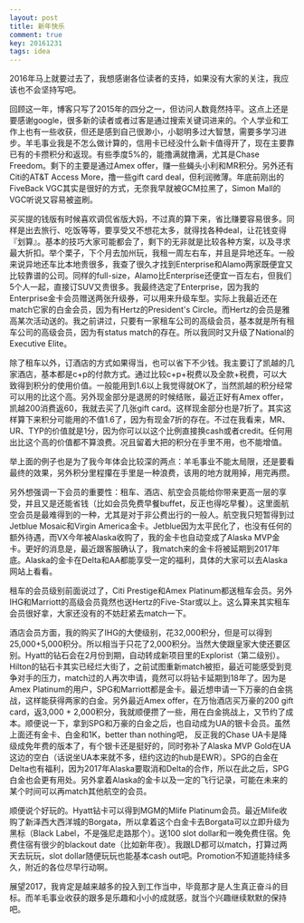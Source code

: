 ```yaml
---
layout: post
title: 新年快乐
comment: true
key: 20161231
tags: idea
---
```


2016年马上就要过去了，我想感谢各位读者的支持，如果没有大家的关注，我应该也不会坚持写吧。

回顾这一年，博客只写了2015年的四分之一，但访问人数竟然持平。这点上还是要感谢google，很多新的读者或者过客是通过搜索关键词进来的。个人学业和工作上也有一些收获，但还是感到自己很渺小，小聪明多过大智慧，需要多学习进步。羊毛事业我是不怎么做计算的，信用卡已经没什么新卡值得开了，现在主要靠已有的卡攒积分和返现。有些季度5%的，能撸满就撸满，尤其是Chase Freedom。剩下的主要是通过Amex offer，赚一些蝇头小利和MR积分。另外还有Citi的AT&T Access More，撸一些gift card deal，但利润微薄。年底前刚出的FiveBack VGC其实是很好的方式，无奈我早就被GCM拉黑了，Simon Mall的VGC听说又容易被盗刷。

买买提的钱版有时候喜欢调侃省版大妈，不过真的算下来，省比赚要容易很多。同样是出去旅行、吃饭等等，要享受又不想花太多，就得找各种deal，让花钱变得『划算』。基本的技巧大家可能都会了，剩下的无非就是比较各种方案，以及寻求最大折扣。举个栗子，下个月去加州玩，我租一周左右车，并且是异地还车。一般来说异地还车比本地贵很多，我查了很久才找到Enterprise和Alamo两家既便宜又比较靠谱的公司。同样的full-size，Alamo比Enterprise还便宜一百左右，但我们5个人一起，直接订SUV又贵很多。我最终选定了Enterprise，因为我的Enterprise金卡会员赠送两张升级券，可以用来升级车型。实际上我最近还在match它家的白金会员，因为有Hertz的President's Circle。而Hertz的会员是雅高某次活动送的。我之前讲过，只要有一家租车公司的高级会员，基本就是所有租车公司的高级会员，因为有status match的存在。所以我同时又升级了National的Executive Elite。

除了租车以外，订酒店的方式如果得当，也可以省下不少钱。我主要订了凯越的几家酒店，基本都是c+p的付款方式。通过比较c+p+税费以及全款+税费，可以大致得到积分的使用价值。一般能用到1.6以上我觉得就OK了，当然凯越的积分经常可以用的比这个高。另外现金部分是退房的时候结账，最近正好有Amex offer，凯越200消费返60，我就去买了几张gift card。这样现金部分也是7折了。其实这样算下来积分可能用的不值1.6了，因为有现金7折的存在。不过在我看来，MR、UR、TYP的价值就是1分，因为你可以以这个比例直接换cash或者credit。任何用出比这个高的价值都不算浪费。况且留着大把的积分在手里不用，也不能增值。

举上面的例子也是为了我今年体会比较深的两点：羊毛事业不能太局限，还是要看最终的效果，另外积分里程攥在手里是一种浪费，该用的地方就用掉，用完再攒。

另外想强调一下会员的重要性：租车、酒店、航空会员能给你带来更高一层的享受，并且又是还能省钱（比如会员免费早餐buffet，反正也得吃早餐）。这里面航空会员是最难得到的一种，尤其是对于非公费出行的一般人。航空我只短暂得到过Jetblue Mosaic和Virgin America金卡。Jetblue因为太平民化了，也没有任何的额外待遇，而VX今年被Alaska收购了，我的金卡也自动变成了Alaska MVP金卡。更好的消息是，最近跟客服确认了，我match来的金卡将被延期到2017年底。Alaska的金卡在Delta和AA都能享受一定的福利，具体的大家可以去Alaska网站上看看。

租车的会员级别前面说过了，Citi Prestige和Amex Platinum都送租车会员。另外IHG和Marriott的高级会员竟然也送Hertz的Five-Star或以上。这么算来其实租车会员很好拿，大家还没有的不妨赶紧去match一下。

酒店会员方面，我的购买了IHG的大使级别，花32,000积分，但是可以得到25,000+5,000积分。所以相当于只花了2,000积分。当然大使跟皇家大使还要区别。Hyatt的钻石会在2月份到期，自动转成新项目里的Explorist（第二级别）。Hilton的钻石卡其实已经烂大街了，之前试图重新match被拒，最近可能感受到竞争对手的压力，match过的人再次申请，竟然可以将钻卡延期到18年了。因为是Amex Platinum的用户，SPG和Marriott都是金卡。最近想申请一下万豪的白金挑战，这样能获得两家的白金。另外最近Amex offer，在万怡酒店买万豪的200 gift card，返3,000 + 2,000积分，我就顺便攒了一些，用在白金挑战上，又节约了成本。顺便说一下，拿到SPG和万豪的白金之后，也自动成为UA的银卡会员。虽然上面还有金卡、白金和1K，better than nothing吧， 反正我的Chase UA卡是降级成免年费的版本了，有个银卡还是挺好的，同时弥补了Alaska MVP Gold在UA这边的空白（话说坐UA本来就不多，纽约这边的hub是EWR）。SPG的白金在Delta也有福利，因为2017年Alaska要取消和Delta的合作，所以在此之后，SPG白金也会更有用处。另外拿着Alaska的金卡以及一定的飞行记录，可能在未来的某个时间可以再match其他航空的会员。

顺便说个好玩的。Hyatt钻卡可以得到MGM的Mlife Platinum会员。最近Mlife收购了新泽西大西洋城的Borgata，所以拿着这个白金卡去Borgata可以立即升级为黑标（Black Label，不是强尼走路那个）。送100 slot dollar和一晚免费住宿。免费住宿有很少的blackout date（比如新年夜）。我跟LD都可以match，打算过两天去玩玩，slot dollar随便玩玩也能基本cash out吧。Promotion不知道能持续多久，附近的各位尽早行动啊。

展望2017，我肯定是越来越多的投入到工作当中，毕竟那才是人生真正奋斗的目标。而羊毛事业收获的跟多是乐趣和小小的成就感，就当个兴趣继续默默的保持吧。

 

 

 
